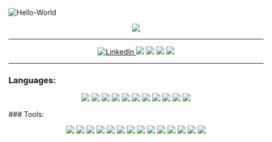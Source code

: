 [comment]: <> (Introduction GIF)
![Hello-World](https://user-images.githubusercontent.com/24190953/127695263-262746ac-00b6-4b69-b379-396fd6661204.gif)

[comment]: <> (Stats)
<p align="center">
    <img src ="https://github-readme-streak-stats.herokuapp.com?user=Emma-Clark&theme=darcula&hide_border=true&background=FFFFFF00">
</p>

<hr> 


[comment]: <> (Who am I?)
<p align="center">
    <a href="https://www.linkedin.com/in/clark-emma">
        <img src="https://img.shields.io/badge/linkedin-%230077B5.svg?&style=for-the-badge&logo=linkedin&logoColor=white&color=801111" alt="LinkedIn"/>
    </a>
    <img src="https://img.shields.io/badge/BioMedical Engineer-black?&style=for-the-badge&logoColor=white&color=801111"> 
    <img src="https://img.shields.io/badge/Eletrical Engineer-black?&style=for-the-badge&logoColor=white&color=801111"> 
    <img src="https://img.shields.io/badge/Full Stack Developer-black?&style=for-the-badge&logoColor=white&color=801111"> 
    <img src="https://img.shields.io/badge/Sailor-black?&style=for-the-badge&logoColor=white&color=801111"> 
</p>

<hr>

### Languages:
<p align="center">
    <img src="https://img.shields.io/badge/nestjs%20-%23323330.svg?&style=for-the-badge&logo=nestjs&logoColor=E0234E&color=fae1e1"/> 
    <img src="https://img.shields.io/badge/TypeScript%20-%23323330.svg?&style=for-the-badge&logo=TypeScript&logoColor=3178C6&color=fae1e1"/> 
    <img src="https://img.shields.io/badge/PostgreSQL%20-%23323330.svg?&style=for-the-badge&logo=PostgreSQL&logoColor=4169E1&color=fae1e1"/> 
    <img src="https://img.shields.io/badge/Angular%20-%23323330.svg?&style=for-the-badge&logo=AngularJS&logoColor=E23237&color=fae1e1"/> 
    <img src="https://img.shields.io/badge/Vue.js%20-%23323330.svg?&style=for-the-badge&logo=Vue.js&logoColor=4FC08D&color=fae1e1"/>  
    <img src="https://img.shields.io/badge/html5%20-%23323330.svg?&style=for-the-badge&logo=html5&color=fae1e1"/> 
    <img src="https://img.shields.io/badge/css3%20-%23323330.svg?&style=for-the-badge&logo=css3&logoColor=1572B6&color=fae1e1"/> 
    <img src="https://img.shields.io/badge/python%20-%23323330.svg?&style=for-the-badge&logo=python&logoColor=3776AB&color=fae1e1"/> 
    <img src="https://img.shields.io/badge/c++%20-%23323330.svg?&style=for-the-badge&logo=c%2B%2B&logoColor=4285F4&color=fae1e1"/> 
    <img src="https://img.shields.io/badge/Ionic%20-%23323330.svg?&style=for-the-badge&logo=Ionic&logoColor=3880FF&color=fae1e1"/> 
    <img src="https://img.shields.io/badge/Redux%20-%23323330.svg?&style=for-the-badge&logo=Redux&logoColor=764ABC&color=fae1e1"/> 
</p>
### Tools:
<p align="center">
    <img src="https://img.shields.io/badge/ClickUp%20-%23323330.svg?&style=for-the-badge&logo=ClickUp&logoColor=7B68EE&color=fae1e1"/> 
    <img src="https://img.shields.io/badge/Arduino%20-%23323330.svg?&style=for-the-badge&logo=Arduino&logoColor=00979D&color=fae1e1"/> 
    <img src="https://img.shields.io/badge/Amazon AWS%20-%23323330.svg?&style=for-the-badge&logo=Amazon AWS&logoColor=232F3E&color=fae1e1"/> 
    <img src="https://img.shields.io/badge/WebStorm%20-%23323330.svg?&style=for-the-badge&logo=WebStorm&logoColor=4FC08D&color=fae1e1"/> 
    <img src="https://img.shields.io/badge/Docker%20-%23323330.svg?&style=for-the-badge&logo=Docker&logoColor=2496ED&color=fae1e1"/> 
    <img src="https://img.shields.io/badge/Kubernetes%20-%23323330.svg?&style=for-the-badge&logo=Kubernetes&logoColor=326CE5&color=fae1e1"/> 
    <img src="https://img.shields.io/badge/Google Cloud%20-%23323330.svg?&style=for-the-badge&logo=Google Cloud&logoColor=4285F4&color=fae1e1"/> 
    <img src="https://img.shields.io/badge/Postman%20-%23323330.svg?&style=for-the-badge&logo=Postman&color=fae1e1"/> 
    <img src="https://img.shields.io/badge/Ubuntu%20-%23323330.svg?&style=for-the-badge&logo=Ubuntu&color=fae1e1"/> 
    <img src="https://img.shields.io/badge/git%20-%23323330.svg?&style=for-the-badge&logo=git&color=fae1e1"/> 
    <img src="https://img.shields.io/badge/github%20-%23323330.svg?&style=for-the-badge&logo=github&logoColor=000000&color=fae1e1"/> 
    <img src="https://img.shields.io/badge/Jira%20-%23323330.svg?&style=for-the-badge&logo=Jira&logoColor=0052CC&color=fae1e1"/> 
    <img src="https://img.shields.io/badge/LaTeX%20-%23323330.svg?&style=for-the-badge&logo=LaTeX&logoColor=008080&color=fae1e1"/> 
    <img src="https://img.shields.io/badge/Octave%20-%23323330.svg?&style=for-the-badge&logo=Octave&logoColor=0790C0&color=fae1e1"/> 
</p>
